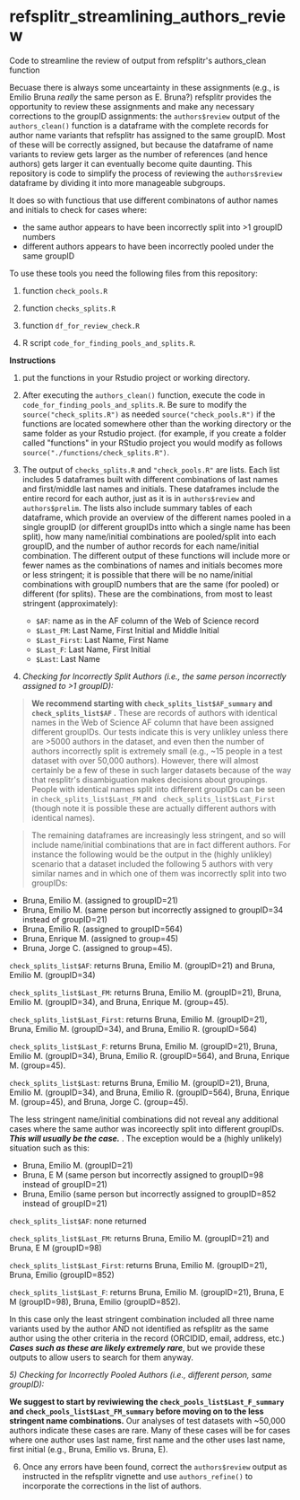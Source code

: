 # refsplitr_streamlining_authors_review
Code to streamline the review of output from refsplitr's authors_clean function

Becuase there is always some unceartainty in these assignments (e.g., is Emilio Bruna *really* the same person as E. Bruna?) refsplitr provides the opportunity to review these assignments and make any necessary corrections to the groupID assignments: the ```authors$review``` output of the ```authors_clean()``` function is a dataframe with the complete records for author name variants that refsplitr has assigned to the same groupID. Most of these will be correctly assigned, but because the dataframe of name variants to review gets larger as the number of references (and hence authors) gets larger it can eventually become quite daunting. This repository is code to simplify the process of reviewing the ```authors$review``` dataframe by dividing it into more manageable subgroups. 

It does so with functious that use different combinatons of author names and initials to check for cases where:

   - the same author appears to have been incorrectly split into >1 groupID numbers
   - different authors appears to have been incorrectly pooled under the same groupID

To use these tools you need the following files from this repository:

   1) function ```check_pools.R```

   2) function ```checks_splits.R```

   3) function ```df_for_review_check.R```

   4) R script ```code_for_finding_pools_and_splits.R```.

**Instructions**

1) put the functions in your Rstudio project or working directory. 

2) After executing the ```authors_clean()``` function, execute the code in ```code_for_finding_pools_and_splits.R```. Be sure to modify the ```source("check_splits.R")``` as needed ```source("check_pools.R")``` if the functions are located somewhere other than the working directory or the same folder as your Rstudio project. (for example, if you create a folder called "functions" in your RStudio project you would modify as follows ```source("./functions/check_splits.R")```.

3) The output of ```checks_splits.R``` and ```"check_pools.R"``` are lists. Each list includes 5 dataframes built with different combinations of last names and first/middle last names and initials. These dataframes include the entire record for each author, just as it is in ```authors$review``` and ```authors$prelim```.  The lists also include summary tables of each dataframe, which provide an overview of the different names pooled in a single groupID (or different groupIDs intto which a single name has been split), how many name/initial combinations are pooled/split into each groupID, and the number of author records for each name/initial combination. The different output of these functions will include more or fewer names as the combinations of names and initials becomes more or less stringent; it is possible that there will be no name/initial combinations with groupID numbers that are the same (for pooled) or different (for splits). These are the combinations, from most to least stringent (approximately): 

     - ```$AF```: name as in the AF column of the Web of Science record
     - ```$Last_FM```: Last Name, First Initial and Middle Initial
     - ```$Last_First```: Last Name, First Name
     - ```$Last_F```: Last Name, First Initial
     - ```$Last```: Last Name

  

4) *Checking for Incorrectly Split Authors (i.e., the same person incorrectly assigned to >1 groupID):*

>**We recommend starting with ```check_splits_list$AF_summary```  and ```check_splits_list$AF``` .** These are records of authors with       identical names in the Web of Science AF column that have been assigned different groupIDs. Our tests indicate this is very unlikley unless there are >5000 authors in the dataset, and even then the number of authors incorrectly split is extremely small (e.g., ~15 people in a test dataset with over 50,000 authors). However, there will almost certainly be a few of these in such larger datasets because of the way that resplitr's disambiguation makes decisions about groupings. People with identical names split into different groupIDs can be seen in ```check_splits_list$Last_FM``` and ``` check_splits_list$Last_First``` (though note it is possible these are actually different authors with identical names). 

>The remaining dataframes are increasingly less stringent, and so will include name/initial combinations that are in fact different authors. For instance the following would be the output in the (highly unlikley) scenario that a dataset included the following 5 authors with very similar names and in which one of them was incorrectly split into two groupIDs:  

   - Bruna, Emilio M. (assigned to groupID=21)
   - Bruna, Emilio M. (same person but incorrectly assigned to groupID=34 instead of groupID=21)
   - Bruna, Emilio R. (assigned to groupID=564)
   - Bruna, Enrique M. (assigned to group=45)
   - Bruna, Jorge C. (assigned to group=45).

  ```check_splits_list$AF```: returns Bruna, Emilio M. (groupID=21) and Bruna, Emilio M. (groupID=34) 
  
  ```check_splits_list$Last_FM```: returns Bruna, Emilio M. (groupID=21), Bruna, Emilio M. (groupID=34), and Bruna, Enrique M. (group=45).
  
  ```check_splits_list$Last_First```: returns Bruna, Emilio M. (groupID=21), Bruna, Emilio M. (groupID=34), and Bruna, Emilio R. (groupID=564) 
  
  ```check_splits_list$Last_F```: returns Bruna, Emilio M. (groupID=21), Bruna, Emilio M. (groupID=34), Bruna, Emilio R. (groupID=564), and Bruna, Enrique M. (group=45).
  
  ```check_splits_list$Last```: returns Bruna, Emilio M. (groupID=21), Bruna, Emilio M. (groupID=34), and Bruna, Emilio R. (groupID=564), Bruna, Enrique M. (group=45), and Bruna, Jorge C. (group=45).

  The less stringent name/initial combinations did not reveal any additional cases where the same author was incoreectly split into different groupIDs. ***This will usually be the case.*** . The exception would be a (highly unlikely) situation such as this: 

   - Bruna, Emilio M. (groupID=21)
   - Bruna, E M (same person but incorrectly assigned to groupID=98 instead of groupID=21)
   - Bruna, Emilio (same person but incorrectly assigned to groupID=852 instead of groupID=21)

  ```check_splits_list$AF```: none returned  
  
  ```check_splits_list$Last_FM```: returns Bruna, Emilio M. (groupID=21) and Bruna,  E M (groupID=98)
  
  ```check_splits_list$Last_First```: returns Bruna, Emilio M. (groupID=21), Bruna, Emilio (groupID=852)
  
  ```check_splits_list$Last_F```: returns Bruna, Emilio M. (groupID=21), Bruna, E M (groupID=98), Bruna, Emilio (groupID=852).

  In this case only the least stringent combination included all three name variants used by the author AND not identified as refsplitr as the same author using the other criteria in the record (ORCIDID, email, address, etc.) ***Cases such as these are likely extremely rare***, but we provide these outputs to allow users to search for them anyway. 


*5) Checking for Incorrectly Pooled Authors (i.e., different person, same groupID):*

**We suggest to start by reviwiewing the ```check_pools_list$Last_F_summary``` and ```check_pools_list$Last_FM_summary``` before moving on to the less stringent name combinations.** Our analyses of test datasets with ~50,000 authors indicate these cases are rare. Many of these cases will be for cases where one author uses last name, first name  and the other uses last name, first initial (e.g., Bruna, Emilio vs. Bruna, E). 


6) Once any errors have been found, correct the ```authors$review``` output as instructed in the refsplitr vignette and use ```authors_refine()``` to incorporate the corrections in the list of authors. 
